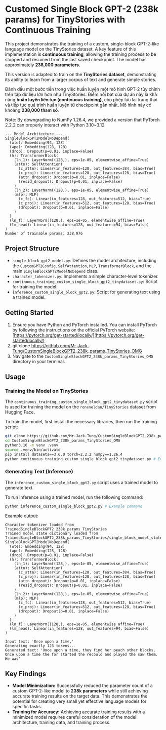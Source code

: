 # Customed Single Block GPT-2 (238k params) for TinyStories with Continuous Training

This project demonstrates the training of a custom, single-block GPT-2-like language model on the TinyStories dataset. A key feature of this implementation is **continuous training**, allowing the training process to be stopped and resumed from the last saved checkpoint. The model has approximately **238,000 parameters**.

This version is adapted to train on the **TinyStories dataset**, demonstrating its ability to learn from a larger corpus of text and generate simple stories.

Đánh dấu một bước tiến trong việc huấn luyện một mô hình GPT-2 tùy chỉnh trên tập dữ liệu lớn hơn như TinyStories. Điểm nổi bật của dự án này là khả năng **huấn luyện liên tục (continuous training)**, cho phép lưu lại trạng thái và tiếp tục quá trình huấn luyện từ checkpoint gần nhất. Mô hình này có khoảng **238,000 tham số**.

Note: By downgrading to NumPy 1.26.4, we provided a version that PyTorch 2.2.2 can properly interact with Python 3.10~3.12


```
--- Model Architecture ---
SingleBlockGPT2ModelNoDepend(
  (wte): Embedding(94, 128)
  (wpe): Embedding(128, 128)
  (drop): Dropout(p=0.01, inplace=False)
  (h): TransformerBlock(
    (ln_1): LayerNorm((128,), eps=1e-05, elementwise_affine=True)
    (attn): SelfAttention(
      (c_attn): Linear(in_features=128, out_features=384, bias=True)
      (c_proj): Linear(in_features=128, out_features=128, bias=True)
      (attn_dropout): Dropout(p=0.01, inplace=False)
      (resid_dropout): Dropout(p=0.01, inplace=False)
    )
    (ln_2): LayerNorm((128,), eps=1e-05, elementwise_affine=True)
    (mlp): MLP(
      (c_fc): Linear(in_features=128, out_features=512, bias=True)
      (c_proj): Linear(in_features=512, out_features=128, bias=True)
      (dropout): Dropout(p=0.01, inplace=False)
    )
  )
  (ln_f): LayerNorm((128,), eps=1e-05, elementwise_affine=True)
  (lm_head): Linear(in_features=128, out_features=94, bias=False)
)
Number of trainable params: 238,976
```

## Project Structure

-   `single_block_gpt2_model.py`: Defines the model architecture, including the `CustomGPT2Config`, `SelfAttention`, `MLP`, `TransformerBlock`, and the main `SingleBlockGPT2ModelNoDepend` class.
-   `character_tokenizer.py`: Implements a simple character-level tokenizer.
-   `continuous_training_custom_single_block_gpt2_tinydataset.py`: Script for training the model.
-   `inference_custom_single_block_gpt2.py`: Script for generating text using a trained model.

## Getting Started

1.  Ensure you have Python and PyTorch installed. You can install PyTorch by following the instructions on the official PyTorch website: [https://pytorch.org/get-started/locally/](https://pytorch.org/get-started/locally/)
2.  git clone https://github.com/Mr-Jack-Tung/CustomSingleBlockGPT2_238k_params_TinyStories_OMG
3.  Navigate to the `CustomSingleBlockGPT2_238k_params_TinyStories_OMG` directory in your terminal.

## Usage

### Training the Model on TinyStories

The `continuous_training_custom_single_block_gpt2_tinydataset.py` script is used for training the model on the `roneneldan/TinyStories` dataset from Hugging Face.

To train the model, first install the necessary libraries, then run the training script:

```bash
git clone https://github.com/Mr-Jack-Tung/CustomSingleBlockGPT2_238k_params_TinyStories_OMG
cd CustomSingleBlockGPT2_238k_params_TinyStories_OMG
python3.10 -m venv .venv
source .venv/bin/activate
pip install datasets==3.6.0 torch=2.2.2 numpy==1.26.4
python continuous_training_custom_single_block_gpt2_tinydataset.py # Example command
```

### Generating Text (Inference)

The `inference_custom_single_block_gpt2.py` script uses a trained model to generate text.

To run inference using a trained model, run the following command:

```bash
python inference_custom_single_block_gpt2.py # Example command
```

Example output:
```
Character tokenizer loaded from TrainedSingleBlockGPT2_238k_params_TinyStories
Trained model state dictionary loaded from TrainedSingleBlockGPT2_238k_params_TinyStories/single_block_model_state_dict.pth
SingleBlockGPT2ModelNoDepend(
  (wte): Embedding(94, 128)
  (wpe): Embedding(128, 128)
  (drop): Dropout(p=0.01, inplace=False)
  (h): TransformerBlock(
    (ln_1): LayerNorm((128,), eps=1e-05, elementwise_affine=True)
    (attn): SelfAttention(
      (c_attn): Linear(in_features=128, out_features=384, bias=True)
      (c_proj): Linear(in_features=128, out_features=128, bias=True)
      (attn_dropout): Dropout(p=0.01, inplace=False)
      (resid_dropout): Dropout(p=0.01, inplace=False)
    )
    (ln_2): LayerNorm((128,), eps=1e-05, elementwise_affine=True)
    (mlp): MLP(
      (c_fc): Linear(in_features=128, out_features=512, bias=True)
      (c_proj): Linear(in_features=512, out_features=128, bias=True)
      (dropout): Dropout(p=0.01, inplace=False)
    )
  )
  (ln_f): LayerNorm((128,), eps=1e-05, elementwise_affine=True)
  (lm_head): Linear(in_features=128, out_features=94, bias=False)
)

Input text: 'Once upon a time,'
Generating exactly 128 tokens...
Generated text: 'Once upon a time, they find her peach other blocks. Once upon a time the for started the recould and played the saw them. He was'
```

## Key Findings

-   **Model Minimization:** Successfully reduced the parameter count of a custom GPT-2-like model to **238k parameters** while still achieving accurate training results on the target data. This demonstrates the potential for creating very small yet effective language models for specific tasks.
-   **Training for Accuracy:** Achieving accurate training results with a minimized model requires careful consideration of the model architecture, training data, and training process.
